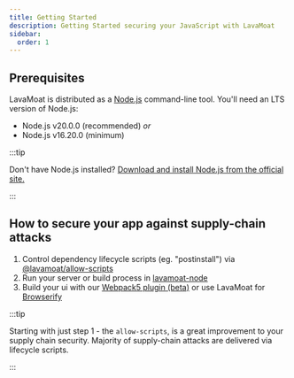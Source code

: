 ```yaml
---
title: Getting Started
description: Getting Started securing your JavaScript with LavaMoat
sidebar:
  order: 1
---
```


## Prerequisites

LavaMoat is distributed as a [Node.js][node] command-line tool. You'll need an LTS version of Node.js:

- Node.js v20.0.0 (recommended) _or_
- Node.js v16.20.0 (minimum)

:::tip

Don't have Node.js installed? [Download and install Node.js from the official site.][node-download]

:::

## How to secure your app against supply-chain attacks

1. Control dependency lifecycle scripts (eg. "postinstall") via [@lavamoat/allow-scripts][lavamoat-allowscripts]
2. Run your server or build process in [lavamoat-node][lavamoat-node]
3. Build your ui with our [Webpack5 plugin (beta)][lavamoat-webpack] or use LavaMoat for [Browserify][lavamoat-browserify]

:::tip

Starting with just step 1 - the `allow-scripts`, is a great improvement to your supply chain security. Majority of supply-chain attacks are delivered via lifecycle scripts.

:::

[lavamoat-allowscripts]: /guides/allow-scripts
[lavamoat-node]: /guides/lavamoat-node
[lavamoat-browserify]: /guides/browserify
[lavamoat-webpack]: /guides/webpack
[node-download]: https://nodejs.org/en/download
[node]: https://nodejs.org

